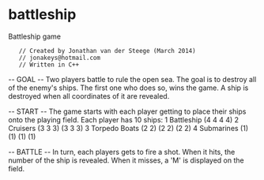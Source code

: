 battleship
==========

Battleship game

	   // Created by Jonathan van der Steege (March 2014)
	   // jonakeys@hotmail.com
	   // Written in C++

-- GOAL --
Two players battle to rule the open sea. The goal is to destroy all of the enemy's ships.
The first one who does so, wins the game. A ship is destroyed when all coordinates of it are revealed.

-- START --
The game starts with each player getting to place their ships onto the playing field.
Each player has 10 ships:
1 Battleship  	  (4 4 4 4)
2 Cruisers    	  (3 3 3) (3 3 3)
3 Torpedo Boats	  (2 2) (2 2) (2 2)
4 Submarines	  (1) (1) (1) (1)

-- BATTLE --
In turn, each players gets to fire a shot. When it hits, the number of the ship is revealed.
When it misses, a 'M' is displayed on the field.